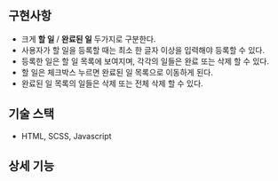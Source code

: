 ## 구현사항

- 크게 **할 일** / **완료된 일** 두가지로 구분한다.
- 사용자가 할 일을 등록할 때는 최소 한 글자 이상을 입력해야 등록할 수 있다.
- 등록한 일은 할 일 목록에 보여지며, 각각의 일들은 완료 또는 삭제 할 수 있다.
- 할 일은 체크박스 누르면 완료된 일 목록으로 이동하게 된다.
- 완료된 일 목록의 일들은 삭제 또는 전체 삭제 할 수 있다.

## 기술 스택

- HTML, SCSS, Javascript

## 상세 기능
